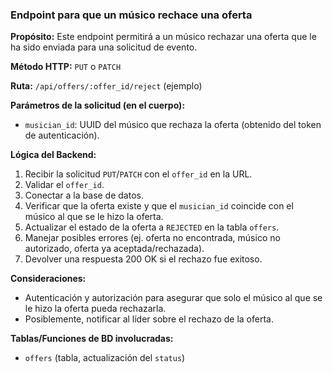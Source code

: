 ### Endpoint para que un músico rechace una oferta

**Propósito:** Este endpoint permitirá a un músico rechazar una oferta que le ha sido enviada para una solicitud de evento.

**Método HTTP:** `PUT` o `PATCH`

**Ruta:** `/api/offers/:offer_id/reject` (ejemplo)

**Parámetros de la solicitud (en el cuerpo):**
-   `musician_id`: UUID del músico que rechaza la oferta (obtenido del token de autenticación).

**Lógica del Backend:**
1.  Recibir la solicitud `PUT`/`PATCH` con el `offer_id` en la URL.
2.  Validar el `offer_id`.
3.  Conectar a la base de datos.
4.  Verificar que la oferta existe y que el `musician_id` coincide con el músico al que se le hizo la oferta.
5.  Actualizar el estado de la oferta a `REJECTED` en la tabla `offers`.
6.  Manejar posibles errores (ej. oferta no encontrada, músico no autorizado, oferta ya aceptada/rechazada).
7.  Devolver una respuesta 200 OK si el rechazo fue exitoso.

**Consideraciones:**
-   Autenticación y autorización para asegurar que solo el músico al que se le hizo la oferta pueda rechazarla.
-   Posiblemente, notificar al líder sobre el rechazo de la oferta.

**Tablas/Funciones de BD involucradas:**
-   `offers` (tabla, actualización del `status`)